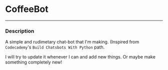 # CoffeeBot
***
### Description
A simple and rudimetary chat-bot that I'm making. (Inspired from `Codecademy`'s `Build Chatsbots With Python` path.

I will try to update it whenever I can and add new things. Or maybe make something completely new!

